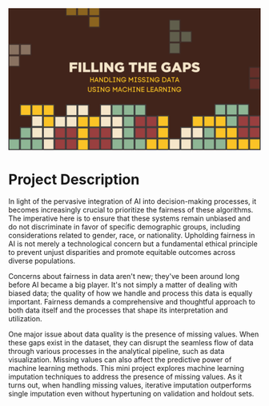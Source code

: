 <img src="title1.png">

<h1>Project Description</h1>
In light of the pervasive integration of AI into decision-making processes, it becomes increasingly crucial to prioritize the fairness of these algorithms. The imperative here is to ensure that these systems remain unbiased and do not discriminate in favor of specific demographic groups, including considerations related to gender, race, or nationality. Upholding fairness in AI is not merely a technological concern but a fundamental ethical principle to prevent unjust disparities and promote equitable outcomes across diverse populations.

Concerns about fairness in data aren't new; they've been around long before AI became a big player. It's not simply a matter of dealing with biased data; the quality of how we handle and process this data is equally important. Fairness demands a comprehensive and thoughtful approach to both data itself and the processes that shape its interpretation and utilization.

One major issue about data quality is the presence of missing values. When these gaps exist in the dataset, they can disrupt the seamless flow of data through various processes in the analytical pipeline, such as data visualization. Missing values can also affect the predictive power of machine learning methods. This mini project explores machine learning imputation techniques to address the presence of missing values. As it turns out, when handling missing values, iterative imputation outperforms single imputation even without hypertuning on validation and holdout sets.
